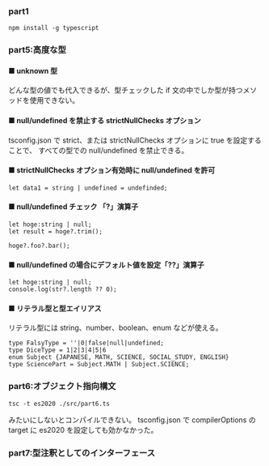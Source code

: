 ### part1

```
npm install -g typescript
```

### part5:高度な型

#### ■ unknown 型

どんな型の値でも代入できるが、型チェックした if 文の中でしか型が持つメソッドを使用できない。

#### ■ null/undefined を禁止する strictNullChecks オプション

tsconfig.json で strict、または strictNullChecks オプションに true を設定することで、
すべての型での null/undefined を禁止できる。

#### ■ strictNullChecks オプション有効時に null/undefined を許可

```
let data1 = string | undefined = undefinded;
```

#### ■ null/undefined チェック 「?」演算子

```
let hoge:string | null;
let result = hoge?.trim();

hoge?.foo?.bar();
```

#### ■ null/undefined の場合にデフォルト値を設定「??」演算子

```
let hoge:string | null;
console.log(str?.length ?? 0);
```

#### ■ リテラル型と型エイリアス

リテラル型には string、number、boolean、enum などが使える。

```
type FalsyType = ''|0|false|null|undefined;
type DiceType = 1|2|3|4|5|6
enum Subject {JAPANESE, MATH, SCIENCE, SOCIAL_STUDY, ENGLISH}
type SciencePart = Subject.MATH | Subject.SCIENCE;
```

### part6:オブジェクト指向構文

```
tsc -t es2020 ./src/part6.ts
```

みたいにしないとコンパイルできない。
tsconfig.json で compilerOptions の target に es2020 を設定しても効かなかった。

### part7:型注釈としてのインターフェース
